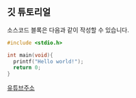 ## 깃 튜토리얼
소스코드 블록은 다음과 같이 작성할 수 있습니다.

```c
#include <stdio.h>

int main(void){
  printf("Hello world!");
  return 0;
}
```

[유튜브주소](https://www.youtube.com)
